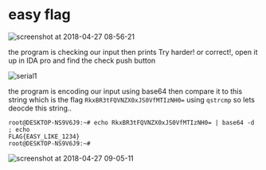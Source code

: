 # easy flag

![screenshot at 2018-04-27 08-56-21](https://user-images.githubusercontent.com/22657154/39371342-b54844ac-4a41-11e8-8f4b-abd5b985e075.png)

the program is checking our input then prints Try harder! or correct!, open it up in IDA pro and find the check push button 

![serial1](https://user-images.githubusercontent.com/22657154/39371474-151cc3b2-4a42-11e8-922a-70ae7efc11dd.png)

the program is encoding our input using base64 then compare it to this string which is the flag ```RkxBR3tFQVNZX0xJS0VfMTIzNH0=``` using ```qstrcmp```
so lets deocde this string..
```
root@DESKTOP-NS9V6J9:~# echo RkxBR3tFQVNZX0xJS0VfMTIzNH0= | base64 -d ; echo
FLAG{EASY_LIKE_1234}
root@DESKTOP-NS9V6J9:~#
```

![screenshot at 2018-04-27 09-05-11](https://user-images.githubusercontent.com/22657154/39371581-66ef561e-4a42-11e8-8328-e4f2873b4766.png)
